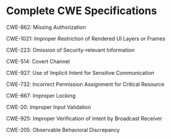 

# Complete CWE Specifications

CWE-862: Missing Authorization

CWE-1021: Improper Restriction of Rendered UI Layers or Frames

CWE-223: Omission of Security-relevant Information

CWE-514: Covert Channel

CWE-927: Use of Implicit Intent for Sensitive Communication

CWE-732: Incorrect Permission Assignment for Critical Resource

CWE-667: Improper Locking

CWE-20: Improper Input Validation

CWE-925: Improper Verification of Intent by Broadcast Receiver

CWE-205: Observable Behavioral Discrepancy